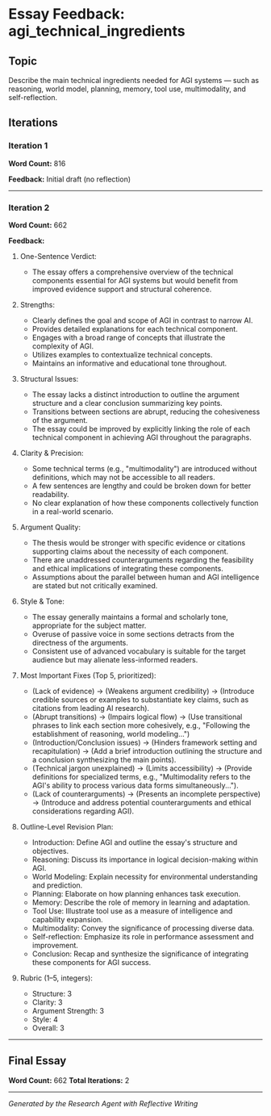 # Essay Feedback: agi_technical_ingredients

## Topic

Describe the main technical ingredients needed for AGI systems — such as reasoning, world model, planning, memory, tool use, multimodality, and self-reflection.

## Iterations

### Iteration 1

**Word Count:** 816

**Feedback:** Initial draft (no reflection)

---

### Iteration 2

**Word Count:** 662

**Feedback:**

1) One-Sentence Verdict:
   - The essay offers a comprehensive overview of the technical components essential for AGI systems but would benefit from improved evidence support and structural coherence.

2) Strengths:
   - Clearly defines the goal and scope of AGI in contrast to narrow AI.
   - Provides detailed explanations for each technical component.
   - Engages with a broad range of concepts that illustrate the complexity of AGI.
   - Utilizes examples to contextualize technical concepts.
   - Maintains an informative and educational tone throughout.

3) Structural Issues:
   - The essay lacks a distinct introduction to outline the argument structure and a clear conclusion summarizing key points.
   - Transitions between sections are abrupt, reducing the cohesiveness of the argument.
   - The essay could be improved by explicitly linking the role of each technical component in achieving AGI throughout the paragraphs.

4) Clarity & Precision:
   - Some technical terms (e.g., "multimodality") are introduced without definitions, which may not be accessible to all readers.
   - A few sentences are lengthy and could be broken down for better readability.
   - No clear explanation of how these components collectively function in a real-world scenario.

5) Argument Quality:
   - The thesis would be stronger with specific evidence or citations supporting claims about the necessity of each component.
   - There are unaddressed counterarguments regarding the feasibility and ethical implications of integrating these components.
   - Assumptions about the parallel between human and AGI intelligence are stated but not critically examined.

6) Style & Tone:
   - The essay generally maintains a formal and scholarly tone, appropriate for the subject matter.
   - Overuse of passive voice in some sections detracts from the directness of the arguments.
   - Consistent use of advanced vocabulary is suitable for the target audience but may alienate less-informed readers.

7) Most Important Fixes (Top 5, prioritized):
   - (Lack of evidence) → (Weakens argument credibility) → (Introduce credible sources or examples to substantiate key claims, such as citations from leading AI research).
   - (Abrupt transitions) → (Impairs logical flow) → (Use transitional phrases to link each section more cohesively, e.g., "Following the establishment of reasoning, world modeling...")
   - (Introduction/Conclusion issues) → (Hinders framework setting and recapitulation) → (Add a brief introduction outlining the structure and a conclusion synthesizing the main points).
   - (Technical jargon unexplained) → (Limits accessibility) → (Provide definitions for specialized terms, e.g., "Multimodality refers to the AGI's ability to process various data forms simultaneously...").
   - (Lack of counterarguments) → (Presents an incomplete perspective) → (Introduce and address potential counterarguments and ethical considerations regarding AGI).

8) Outline-Level Revision Plan:
   - Introduction: Define AGI and outline the essay's structure and objectives.
   - Reasoning: Discuss its importance in logical decision-making within AGI.
   - World Modeling: Explain necessity for environmental understanding and prediction.
   - Planning: Elaborate on how planning enhances task execution.
   - Memory: Describe the role of memory in learning and adaptation.
   - Tool Use: Illustrate tool use as a measure of intelligence and capability expansion.
   - Multimodality: Convey the significance of processing diverse data.
   - Self-reflection: Emphasize its role in performance assessment and improvement.
   - Conclusion: Recap and synthesize the significance of integrating these components for AGI success.

9) Rubric (1–5, integers):
   - Structure: 3
   - Clarity: 3
   - Argument Strength: 3
   - Style: 4
   - Overall: 3

---

## Final Essay

**Word Count:** 662
**Total Iterations:** 2

---

*Generated by the Research Agent with Reflective Writing*
